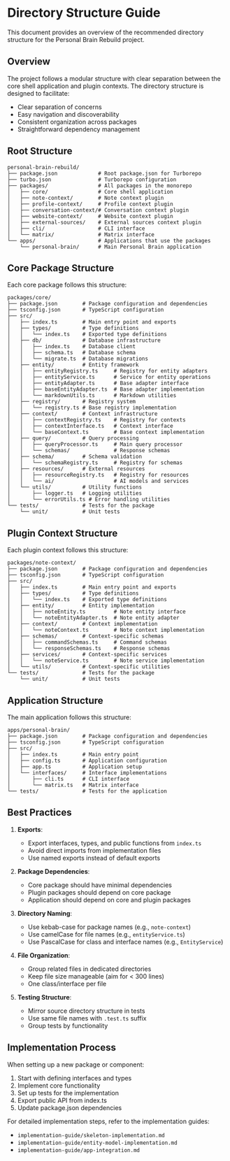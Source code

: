 # Directory Structure Guide

This document provides an overview of the recommended directory structure for the Personal Brain Rebuild project.

## Overview

The project follows a modular structure with clear separation between the core shell application and plugin contexts. The directory structure is designed to facilitate:

- Clear separation of concerns
- Easy navigation and discoverability
- Consistent organization across packages
- Straightforward dependency management

## Root Structure

```
personal-brain-rebuild/
├── package.json             # Root package.json for Turborepo
├── turbo.json               # Turborepo configuration
├── packages/                # All packages in the monorepo
│   ├── core/                # Core shell application
│   ├── note-context/        # Note context plugin
│   ├── profile-context/     # Profile context plugin
│   ├── conversation-context/# Conversation context plugin
│   ├── website-context/     # Website context plugin
│   ├── external-sources/    # External sources context plugin
│   ├── cli/                 # CLI interface
│   └── matrix/              # Matrix interface
└── apps/                    # Applications that use the packages
    └── personal-brain/      # Main Personal Brain application
```

## Core Package Structure

Each core package follows this structure:

```
packages/core/
├── package.json        # Package configuration and dependencies
├── tsconfig.json       # TypeScript configuration
├── src/
│   ├── index.ts        # Main entry point and exports
│   ├── types/          # Type definitions
│   │   └── index.ts    # Exported type definitions
│   ├── db/             # Database infrastructure
│   │   ├── index.ts    # Database client
│   │   ├── schema.ts   # Database schema
│   │   └── migrate.ts  # Database migrations
│   ├── entity/         # Entity framework
│   │   ├── entityRegistry.ts     # Registry for entity adapters
│   │   ├── entityService.ts      # Service for entity operations
│   │   ├── entityAdapter.ts      # Base adapter interface
│   │   ├── baseEntityAdapter.ts  # Base adapter implementation
│   │   └── markdownUtils.ts      # Markdown utilities
│   ├── registry/       # Registry system
│   │   └── registry.ts # Base registry implementation
│   ├── context/        # Context infrastructure
│   │   ├── contextRegistry.ts    # Registry for contexts
│   │   ├── contextInterface.ts   # Context interface
│   │   └── baseContext.ts        # Base context implementation
│   ├── query/          # Query processing
│   │   ├── queryProcessor.ts     # Main query processor
│   │   └── schemas/              # Response schemas
│   ├── schema/         # Schema validation
│   │   └── schemaRegistry.ts     # Registry for schemas
│   ├── resources/      # External resources
│   │   ├── resourceRegistry.ts   # Registry for resources
│   │   └── ai/                   # AI models and services
│   └── utils/          # Utility functions
│       ├── logger.ts   # Logging utilities
│       └── errorUtils.ts # Error handling utilities
└── tests/              # Tests for the package
    └── unit/           # Unit tests
```

## Plugin Context Structure

Each plugin context follows this structure:

```
packages/note-context/
├── package.json        # Package configuration and dependencies
├── tsconfig.json       # TypeScript configuration
├── src/
│   ├── index.ts        # Main entry point and exports
│   ├── types/          # Type definitions
│   │   └── index.ts    # Exported type definitions
│   ├── entity/         # Entity implementation
│   │   ├── noteEntity.ts         # Note entity interface
│   │   └── noteEntityAdapter.ts  # Note entity adapter
│   ├── context/        # Context implementation
│   │   └── noteContext.ts        # Note context implementation
│   ├── schemas/        # Context-specific schemas
│   │   ├── commandSchemas.ts     # Command schemas
│   │   └── responseSchemas.ts    # Response schemas
│   ├── services/       # Context-specific services
│   │   └── noteService.ts        # Note service implementation
│   └── utils/          # Context-specific utilities
└── tests/              # Tests for the package
    └── unit/           # Unit tests
```

## Application Structure

The main application follows this structure:

```
apps/personal-brain/
├── package.json        # Package configuration and dependencies
├── tsconfig.json       # TypeScript configuration
├── src/
│   ├── index.ts        # Main entry point
│   ├── config.ts       # Application configuration
│   ├── app.ts          # Application setup
│   └── interfaces/     # Interface implementations
│       ├── cli.ts      # CLI interface
│       └── matrix.ts   # Matrix interface
└── tests/              # Tests for the application
```

## Best Practices

1. **Exports**:

   - Export interfaces, types, and public functions from `index.ts`
   - Avoid direct imports from implementation files
   - Use named exports instead of default exports

2. **Package Dependencies**:

   - Core package should have minimal dependencies
   - Plugin packages should depend on core package
   - Application should depend on core and plugin packages

3. **Directory Naming**:

   - Use kebab-case for package names (e.g., `note-context`)
   - Use camelCase for file names (e.g., `entityService.ts`)
   - Use PascalCase for class and interface names (e.g., `EntityService`)

4. **File Organization**:

   - Group related files in dedicated directories
   - Keep file size manageable (aim for < 300 lines)
   - One class/interface per file

5. **Testing Structure**:
   - Mirror source directory structure in tests
   - Use same file names with `.test.ts` suffix
   - Group tests by functionality

## Implementation Process

When setting up a new package or component:

1. Start with defining interfaces and types
2. Implement core functionality
3. Set up tests for the implementation
4. Export public API from index.ts
5. Update package.json dependencies

For detailed implementation steps, refer to the implementation guides:

- `implementation-guide/skeleton-implementation.md`
- `implementation-guide/entity-model-implementation.md`
- `implementation-guide/app-integration.md`
